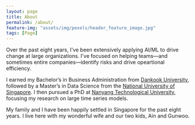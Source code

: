 ```yaml
---
layout: page
title: About
permalink: /about/
feature-img: "assets/img/pexels/header_feature_image.jpg"
tags: [Page]
---
```

 

Over the past eight years, I've been extensively applying AI/ML to drive change at large organizations. I've focused on helping teams—and sometimes entire companies—identify risks and drive opeartional efficiency. 

I earned my Bachelor’s in Business Administration from [Dankook University](https://www.dankook.ac.kr/web/international), followed by a Master’s in Data Science from the [National University of Singapore](https://www.nus.edu.sg/). I then pursued a PhD at [Nanyang Technological University](https://www.ntu.edu.sg/), focusing my research on large time series models.

My family and I have been happily settled in Singapore for the past eight years. I live here with my wonderful wife and our two kids, Ain and Gunwoo.
